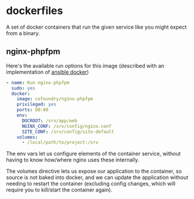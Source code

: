 # dockerfiles

A set of docker containers that run the given service like you might expect from a binary.

## nginx-phpfpm

Here's the available run options for this image (described with an implementation of [ansible docker](http://docs.ansible.com/docker_module.html))

```yaml
- name: Run nginx-phpfpm
  sudo: yes
  docker:
    image: cofoundry/nginx-phpfpm
    privileged: yes
    ports: 80:80
    env:
      DOCROOT: /srv/app/web
      NGINX_CONF: /srv/config/nginx.conf
      SITE_CONF: /srv/config/site-default
    volumes:
      - /local/path/to/project:/srv
```

The env vars let us configure elements of the container service, without having to know how/where nginx uses these internally.

The volumes directive lets us expose our application to the container, so source is not baked into docker, and we can update the application without needing to restart the container (excluding config changes, which will require you to kill/start the container again).
